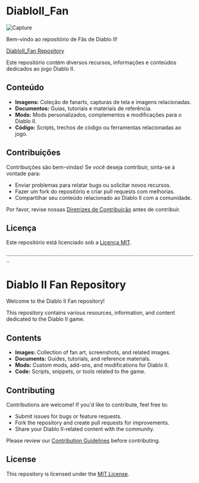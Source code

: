 # DiabloII_Fan

![Capture](https://github.com/SimonePenido/DiabloII_Fan/assets/112627846/2942dd5e-f993-4534-a011-03ea915ee740)


Bem-vindo ao repositório de Fãs de Diablo II!

[DiabloII_Fan Repository](https://github.com/SimonePenido/DiabloII_Fan)


Este repositório contém diversos recursos, informações e conteúdos dedicados ao jogo Diablo II.

## Conteúdo

- **Imagens:** Coleção de fanarts, capturas de tela e imagens relacionadas.
- **Documentos:** Guias, tutoriais e materiais de referência.
- **Mods:** Mods personalizados, complementos e modificações para o Diablo II.
- **Código:** Scripts, trechos de código ou ferramentas relacionadas ao jogo.

## Contribuições

Contribuições são bem-vindas! Se você deseja contribuir, sinta-se à vontade para:

- Enviar problemas para relatar bugs ou solicitar novos recursos.
- Fazer um fork do repositório e criar pull requests com melhorias.
- Compartilhar seu conteúdo relacionado ao Diablo II com a comunidade.

Por favor, revise nossas [Diretrizes de Contribuição](CONTRIBUTING.md) antes de contribuir.

## Licença

Este repositório está licenciado sob a [Licença MIT](LICENSE).

..............................................................................................................................

# Diablo II Fan Repository

Welcome to the Diablo II Fan repository!

This repository contains various resources, information, and content dedicated to the Diablo II game.

## Contents

- **Images:** Collection of fan art, screenshots, and related images.
- **Documents:** Guides, tutorials, and reference materials.
- **Mods:** Custom mods, add-ons, and modifications for Diablo II.
- **Code:** Scripts, snippets, or tools related to the game.

## Contributing

Contributions are welcome! If you'd like to contribute, feel free to:

- Submit issues for bugs or feature requests.
- Fork the repository and create pull requests for improvements.
- Share your Diablo II-related content with the community.

Please review our [Contribution Guidelines](CONTRIBUTING.md) before contributing.

## License

This repository is licensed under the [MIT License](LICENSE).

